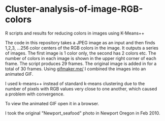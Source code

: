 Cluster-analysis-of-image-RGB-colors
====================================

R scripts and results for reducing colors in images using K-Means++ 

The code in this repository takes a JPEG image as an input and then finds 1,2,3, ...256 color centers of the RGB colors in the image.  It outputs a series of images. The first image is 1 color only, the second has 2 colors etc.  The number of colors in each image is shown in the upper right corner of each frame.  The script produces 29 frames.  The original image is added in for a total of 30 frames.  Using <a href="http://gifmaker.me/" rel="nofollow">gifmaker.me/</a> I combined the images into an animated GIF.

I used k-means++ instead of standard k-means clustering due to the number of pixels with RGB values very close to one another, which caused a problem with convergence.

To view the animated GIF open it in a browser.

I took the original "Newport_seafood" photo in Newport Oregon in Feb 2010.

